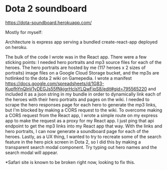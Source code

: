# Dota 2 soundboard

https://dota-soundboard.herokuapp.com/

Mostly for myself:

Architecture is express app serving a bundled create-react-app deployed on heroku.

The bulk of the code I wrote was in the React app. There were a few sticking points: I needed hero portraits and mp3 source files for each of the heroes. The hero portraits are hosted by me (117 heroes x 2 sizes of portraits) image files on a Google Cloud Storage bucket, and the mp3s are hotlinked to the dota 2 wiki on Gamepedia. I wrote a manifest https://docs.google.com/spreadsheets/d/1G83-KupfhYnQlnV1yDEGJs55fNkjgrHclsYLQwFipS8/edit#gid=795565220 and included it as a json string in my bundle in order to dynamically link each of the heroes with their hero portraits and pages on the wiki. I needed to scrape the hero responses page for each hero to generate the mp3 links, but I'm blocked by making a CORS request to the wiki. To overcome making a CORS request from the React app, I wrote a simple route on my express app to make the request as a proxy for my React app. I just ping that api endpoint to get the mp3 links into my React app that way. With the links and hero portraits, I can now generate a soundboard page for each of the heroes. Lastly, as a UX thing, I wanted to try to recreate some of the search feature in the hero pick screen in Dota 2, so I did this by making a transparent search modal component. Try typing out hero names and the search modal will appear.

*Safari site is known to be broken right now, looking to fix this.
